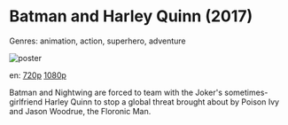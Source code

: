 # Batman and Harley Quinn (2017)

Genres: animation, action, superhero, adventure

![poster](http://image.tmdb.org/t/p/w500/uVdxoD9kn28qC8VQiVA6Uif1QHl.jpg)

en:
  [720p](magnet:?xt=urn:btih:9687572B9D76F639BA9703CA229EC4A81DBF836A&tr=udp://glotorrents.pw:6969/announce&tr=udp://tracker.opentrackr.org:1337/announce&tr=udp://torrent.gresille.org:80/announce&tr=udp://tracker.openbittorrent.com:80&tr=udp://tracker.coppersurfer.tk:6969&tr=udp://tracker.leechers-paradise.org:6969&tr=udp://p4p.arenabg.ch:1337&tr=udp://tracker.internetwarriors.net:1337)
  [1080p](magnet:?xt=urn:btih:F0F653FC5DB53C7BC8FE6BA6B4341B915B8CA5B9&tr=udp://glotorrents.pw:6969/announce&tr=udp://tracker.opentrackr.org:1337/announce&tr=udp://torrent.gresille.org:80/announce&tr=udp://tracker.openbittorrent.com:80&tr=udp://tracker.coppersurfer.tk:6969&tr=udp://tracker.leechers-paradise.org:6969&tr=udp://p4p.arenabg.ch:1337&tr=udp://tracker.internetwarriors.net:1337)
  


Batman and Nightwing are forced to team with the Joker's sometimes-girlfriend Harley Quinn to stop a global threat brought about by Poison Ivy and Jason Woodrue, the Floronic Man.